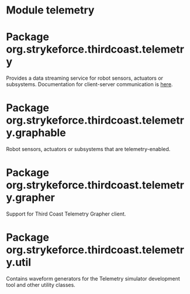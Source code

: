# Module telemetry

# Package org.strykeforce.thirdcoast.telemetry

Provides a data streaming service for robot sensors, actuators or subsystems. Documentation for client-server communication is [here](https://strykeforce.github.io/posts/thirdcoast-telemetry/).

# Package org.strykeforce.thirdcoast.telemetry.graphable

Robot sensors, actuators or subsystems that are telemetry-enabled.

# Package org.strykeforce.thirdcoast.telemetry.grapher

Support for Third Coast Telemetry Grapher client.

# Package org.strykeforce.thirdcoast.telemetry.util

Contains waveform generators for the Telemetry simulator development tool and other utility classes.
